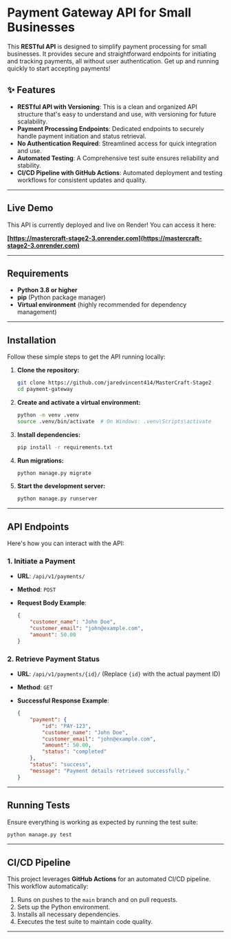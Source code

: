 
# Payment Gateway API for Small Businesses

This **RESTful API** is designed to simplify payment processing for small businesses. It provides secure and straightforward endpoints for initiating and tracking payments, all without user authentication. Get up and running quickly to start accepting payments\!

## ✨ Features

  * **RESTful API with Versioning**: This is a clean and organized API structure that's easy to understand and use, with versioning for future scalability.
  * **Payment Processing Endpoints**: Dedicated endpoints to securely handle payment initiation and status retrieval.
  * **No Authentication Required**: Streamlined access for quick integration and use.
  * **Automated Testing**: A Comprehensive test suite ensures reliability and stability.
  * **CI/CD Pipeline with GitHub Actions**: Automated deployment and testing workflows for consistent updates and quality.

-----

## Live Demo

This API is currently deployed and live on Render\! You can access it here:

**[https://mastercraft-stage2-3.onrender.com](https://mastercraft-stage2-3.onrender.com)**

-----

## Requirements

  * **Python 3.8 or higher**
  * **pip** (Python package manager)
  * **Virtual environment** (highly recommended for dependency management)

-----

## Installation

Follow these simple steps to get the API running locally:

1.  **Clone the repository:**

    ```bash
    git clone https://github.com/jaredvincent414/MasterCraft-Stage2
    cd payment-gateway
    ```

2.  **Create and activate a virtual environment:**

    ```bash
    python -m venv .venv
    source .venv/bin/activate  # On Windows: .venv\Scripts\activate
    ```

3.  **Install dependencies:**

    ```bash
    pip install -r requirements.txt
    ```

4.  **Run migrations:**

    ```bash
    python manage.py migrate
    ```

5.  **Start the development server:**

    ```bash
    python manage.py runserver
    ```

-----

## API Endpoints

Here's how you can interact with the API:

### 1\. Initiate a Payment

  * **URL**: `/api/v1/payments/`

  * **Method**: `POST`

  * **Request Body Example**:

    ```json
    {
        "customer_name": "John Doe",
        "customer_email": "john@example.com",
        "amount": 50.00
    }
    ```

### 2\. Retrieve Payment Status

  * **URL**: `/api/v1/payments/{id}/` (Replace `{id}` with the actual payment ID)

  * **Method**: `GET`

  * **Successful Response Example**:

    ```json
    {
        "payment": {
            "id": "PAY-123",
            "customer_name": "John Doe",
            "customer_email": "john@example.com",
            "amount": 50.00,
            "status": "completed"
        },
        "status": "success",
        "message": "Payment details retrieved successfully."
    }
    ```

-----

## Running Tests

Ensure everything is working as expected by running the test suite:

```bash
python manage.py test
```

-----

## CI/CD Pipeline

This project leverages **GitHub Actions** for an automated CI/CD pipeline. This workflow automatically:

1.  Runs on pushes to the `main` branch and on pull requests.
2.  Sets up the Python environment.
3.  Installs all necessary dependencies.
4.  Executes the test suite to maintain code quality.

-----

